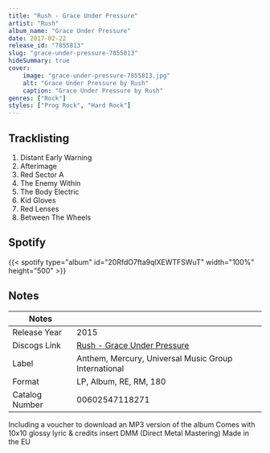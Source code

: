 ```yaml
---
title: "Rush - Grace Under Pressure"
artist: "Rush"
album_name: "Grace Under Pressure"
date: 2017-02-22
release_id: "7855813"
slug: "grace-under-pressure-7855813"
hideSummary: true
cover:
    image: "grace-under-pressure-7855813.jpg"
    alt: "Grace Under Pressure by Rush"
    caption: "Grace Under Pressure by Rush"
genres: ["Rock"]
styles: ["Prog Rock", "Hard Rock"]
---
```

## Tracklisting
1. Distant Early Warning
2. Afterimage
3. Red Sector A
4. The Enemy Within
5. The Body Electric
6. Kid Gloves
7. Red Lenses
8. Between The Wheels
## Spotify
{{< spotify type="album" id="20RfdO7fta9qlXEWTFSWuT" width="100%" height="500" >}}


## Notes
| Notes          |             |
| ---------------| ----------- |
| Release Year   | 2015 |
| Discogs Link   | [Rush - Grace Under Pressure](https://www.discogs.com/release/7855813-Rush-Grace-Under-Pressure) |
| Label          | Anthem, Mercury, Universal Music Group International |
| Format         | LP, Album, RE, RM, 180 |
| Catalog Number | 00602547118271 |

Including a voucher to download an MP3 version of the album  Comes with 10x10 glossy lyric & credits insert  DMM (Direct Metal Mastering)  Made in the EU
